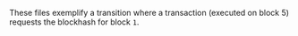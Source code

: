 These files exemplify a transition where a transaction (executed on block 5) requests
the blockhash for block `1`. 
